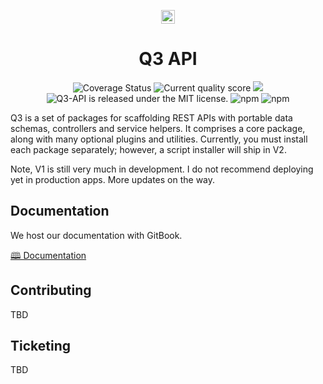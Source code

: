 <p align="center">
    <img alt="3merge" src="https://github.com/3merge/q3-client/blob/master/logo.png" width="22" />
</p>

<h1 align="center">
  Q3 API
</h1>

<p align="center">
    <img src="https://coveralls.io/repos/github/3merge/q3-api/badge.svg?branch=master" alt="Coverage Status" />
    <img src="https://bettercodehub.com/edge/badge/3merge/q3-api?branch=master" alt="Current quality score" />
    <img src="https://api.codacy.com/project/badge/Grade/8252c85a3e29449d8298f4b4c090901a"/>
    <img src="https://img.shields.io/badge/license-MIT-blue.svg" alt="Q3-API is released under the MIT license." />
    <img alt="npm" src="https://img.shields.io/npm/v/q3-api">
    <img alt="npm" src="https://img.shields.io/npm/dw/q3-api">
</p>

<p>Q3 is a set of packages for scaffolding REST APIs with portable data schemas, controllers and service helpers. It comprises a core package, along with many optional plugins and utilities. Currently, you must install each package separately; however, a script installer will ship in V2.</p>

<p>Note, V1 is still very much in development. I do not recommend deploying yet in production apps. More updates on the way.</p>

<h2>Documentation</h2>
<p>We host our documentation with GitBook.</p>

<p><a href="https://3merge.gitbook.io/q3/">🕮 Documentation</a></p>

<h2>Contributing</h2>
<p>TBD</p>

<h2>Ticketing</h2>
<p>TBD</p>
